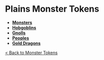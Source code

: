 # Plains Monster Tokens
- **[Monsters](https://github.com/acodcha/DnD5eCompanion/tree/main/tokens/monsters/plains/monsters)**
- **[Hobgoblins](https://github.com/acodcha/DnD5eCompanion/tree/main/tokens/monsters/plains/hobgoblins)**
- **[Gnolls](https://github.com/acodcha/DnD5eCompanion/tree/main/tokens/monsters/plains/gnolls)**
- **[Peoples](https://github.com/acodcha/DnD5eCompanion/tree/main/tokens/monsters/plains/peoples)**
- **[Gold Dragons](https://github.com/acodcha/DnD5eCompanion/tree/main/tokens/monsters/plains/dragons_gold)**

[< Back to Monster Tokens](../README.md#monster-tokens)
